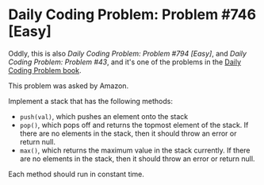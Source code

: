 # Daily Coding Problem: Problem #746 [Easy]

Oddly, this is also _Daily Coding Problem: Problem #794 [Easy]_,
and _Daily Coding Problem: Problem #43_,
and it's one of the problems in the [Daily Coding Problem book]().

This problem was asked by Amazon.

Implement a stack that has the following methods:

* `push(val)`, which pushes an element onto the stack
* `pop()`, which pops off and returns the topmost element of the stack.
If there are no elements in the stack,
then it should throw an error or return null.
* `max()`, which returns the maximum value in the stack currently.
If there are no elements in the stack,
then it should throw an error or return null.

Each method should run in constant time.
